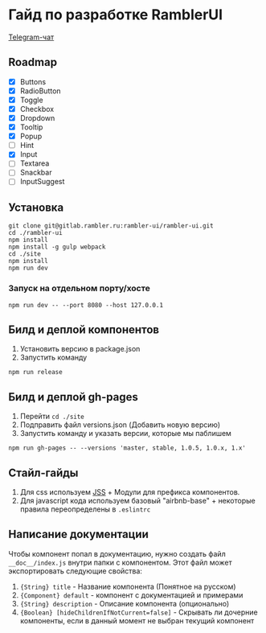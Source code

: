 # Гайд по разработке RamblerUI
[Telegram-чат](https://telegram.me/joinchat/Bng9hD9JHKkROhi5fpbwkw)

## Roadmap
- [x] Buttons
- [x] RadioButton 
- [x] Toggle 
- [x] Checkbox
- [x] Dropdown
- [x] Tooltip
- [x] Popup
- [ ] Hint
- [x] Input
- [ ] Textarea
- [ ] Snackbar
- [ ] InputSuggest

## Установка
```
git clone git@gitlab.rambler.ru:rambler-ui/rambler-ui.git
cd ./rambler-ui
npm install
npm install -g gulp webpack
cd ./site
npm install
npm run dev
```

### Запуск на отдельном порту/хосте
```
npm run dev -- --port 8080 --host 127.0.0.1
```


## Билд и деплой компонентов
1. Установить версию в package.json
2. Запустить команду
```
npm run release
```

## Билд и деплой gh-pages
1. Перейти `cd ./site`
2. Подправить файл versions.json (Добавить новую версию)
3. Запустить команду и указать версии, которые мы паблишем
```
npm run gh-pages -- --versions 'master, stable, 1.0.5, 1.0.x, 1.x'
```

## Стайл-гайды

1. Для css используем [JSS](https://github.com/cssinjs/jss) + Модули для префикса компонентов.
2. Для javascript кода используем базовый "airbnb-base" + некоторые правила переопределены в `.eslintrc`

## Написание документации
Чтобы компонент попал в документацию, нужно создать файл `__doc__/index.js` внутри папки с компонентом.
Этот файл может экспортировать следующие свойства:
1. `{String} title` - Название компонента (Понятное на русском)
2. `{Component} default` - компонент с документацией и примерами
3. `{String} description` - Описание компонента (опционально)
4. `{Boolean} [hideChildrenIfNotCurrent=false]` - Скрывать ли дочерние компоненты, если в данный момент не выбран текущий компонент


